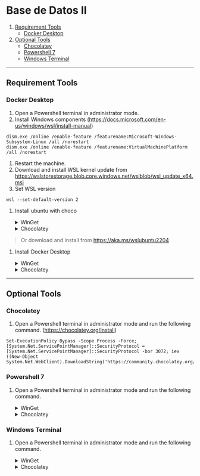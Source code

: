 # Base de Datos II

1. [Requirement Tools](                   <#requirement-tools>)
   - [Docker Desktop](                    <#docker-desktop>)
3. [Optional Tools](                      <#optional-tools>)
   - [Chocolatey](                        <#chocolatey>)
   - [Powershell 7](                      <#powershell-7>)
   - [Windows Terminal](                  <#windows-terminal>)
---
## Requirement Tools

### Docker Desktop
1. Open a Powershell terminal in administrator mode.
1. Install Windows components (https://docs.microsoft.com/en-us/windows/wsl/install-manual)
```
dism.exe /online /enable-feature /featurename:Microsoft-Windows-Subsystem-Linux /all /norestart
dism.exe /online /enable-feature /featurename:VirtualMachinePlatform /all /norestart
```
1. Restart the machine.
1. Download and install WSL kernel update from https://wslstorestorage.blob.core.windows.net/wslblob/wsl_update_x64.msi
1. Set WSL version
```
wsl --set-default-version 2
```
1. Install ubuntu with choco
   <details><summary>WinGet</summary>

   ```
   winget install Canonical.Ubuntu.2204
   ```
   </details>
   <details><summary>Chocolatey</summary>

   ```
   choco install wsl-ubuntu-2204
   ```
   </details>

> Or download and install from https://aka.ms/wslubuntu2204

1. Install Docker Desktop
   <details><summary>WinGet</summary>

   ```
   winget install Docker.DockerDesktop
   ```
   </details>
   <details><summary>Chocolatey</summary>

   ```
   choco install docker-desktop
   ```
   </details>

---
## Optional Tools

### Chocolatey

1. Open a Powershell terminal in administrator mode and run the following command. (https://chocolatey.org/install)
```
Set-ExecutionPolicy Bypass -Scope Process -Force; [System.Net.ServicePointManager]::SecurityProtocol = [System.Net.ServicePointManager]::SecurityProtocol -bor 3072; iex ((New-Object System.Net.WebClient).DownloadString('https://community.chocolatey.org/install.ps1'))
```
### Powershell 7

1. Open a Powershell terminal in administrator mode and run the following command.
   <details><summary>WinGet</summary>

   ```
   winget install Microsoft.Powershell
   ```
   </details>
   <details><summary>Chocolatey</summary>

   ```
   choco install microsoft-powershell
   ```
   </details>

### Windows Terminal

1. Open a Powershell terminal in administrator mode and run the following command.
   <details><summary>WinGet</summary>

   ```
   winget install Microsoft.WindowsTerminal
   ```
   </details>
   <details><summary>Chocolatey</summary>

   ```
   choco install microsoft-windows-terminal
   ```
   </details>

